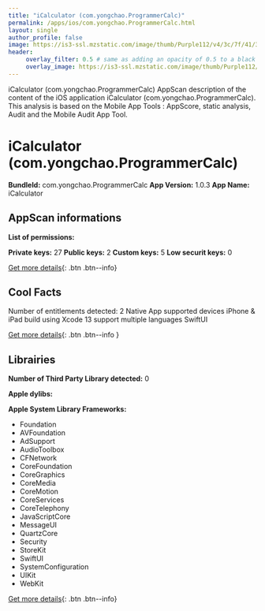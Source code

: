 ```yaml
---
title: "iCalculator (com.yongchao.ProgrammerCalc)"
permalink: /apps/ios/com.yongchao.ProgrammerCalc.html
layout: single
author_profile: false
image: https://is3-ssl.mzstatic.com/image/thumb/Purple112/v4/3c/7f/41/3c7f410d-adda-fbbd-1f84-71a56735c9b0/AppIcon-1x_U007emarketing-0-7-0-85-220.png/512x512bb.jpg
header: 
     overlay_filter: 0.5 # same as adding an opacity of 0.5 to a black background
     overlay_image: https://is3-ssl.mzstatic.com/image/thumb/Purple112/v4/3c/7f/41/3c7f410d-adda-fbbd-1f84-71a56735c9b0/AppIcon-1x_U007emarketing-0-7-0-85-220.png/512x512bb.jpg
---
```

iCalculator (com.yongchao.ProgrammerCalc) AppScan description of the content of the iOS application iCalculator (com.yongchao.ProgrammerCalc). This analysis is based on the Mobile App Tools : AppScore, static analysis, Audit and the Mobile Audit App Tool.

# iCalculator (com.yongchao.ProgrammerCalc)

**BundleId:** com.yongchao.ProgrammerCalc
**App Version:** 1.0.3
**App Name:** iCalculator


## AppScan informations 

**List of permissions:** 
  
  
**Private keys:** 27
**Public keys:** 2
**Custom keys:** 5
**Low securit keys:** 0
  
[Get more details](/pricing.html){: .btn .btn--info}

## Cool Facts

Number of entitlements detected: 2
Native App
supported devices iPhone & iPad
build using Xcode 13
support multiple languages
SwiftUI
  
[Get more details](/pricing.html){: .btn .btn--info }

## Librairies 
**Number of Third Party Library detected:** 0


**Apple dylibs:**


**Apple System Library Frameworks:**
- Foundation
- AVFoundation
- AdSupport
- AudioToolbox
- CFNetwork
- CoreFoundation
- CoreGraphics
- CoreMedia
- CoreMotion
- CoreServices
- CoreTelephony
- JavaScriptCore
- MessageUI
- QuartzCore
- Security
- StoreKit
- SwiftUI
- SystemConfiguration
- UIKit
- WebKit


  
[Get more details](/pricing.html){: .btn .btn--info}

